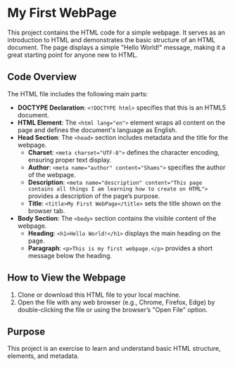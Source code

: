 # My First WebPage

This project contains the HTML code for a simple webpage. It serves as an introduction to HTML and demonstrates the basic structure of an HTML document. The page displays a simple "Hello World!" message, making it a great starting point for anyone new to HTML.

## Code Overview

The HTML file includes the following main parts:

- **DOCTYPE Declaration**: `<!DOCTYPE html>` specifies that this is an HTML5 document.
- **HTML Element**: The `<html lang="en">` element wraps all content on the page and defines the document's language as English.
- **Head Section**: The `<head>` section includes metadata and the title for the webpage.
  - **Charset**: `<meta charset="UTF-8">` defines the character encoding, ensuring proper text display.
  - **Author**: `<meta name="author" content="Shams">` specifies the author of the webpage.
  - **Description**: `<meta name="description" content="This page contains all things I am learning how to create on HTML">` provides a description of the page’s purpose.
  - **Title**: `<title>My First WebPage</title>` sets the title shown on the browser tab.
- **Body Section**: The `<body>` section contains the visible content of the webpage.
  - **Heading**: `<h1>Hello World!</h1>` displays the main heading on the page.
  - **Paragraph**: `<p>This is my first webpage.</p>` provides a short message below the heading.

## How to View the Webpage

1. Clone or download this HTML file to your local machine.
2. Open the file with any web browser (e.g., Chrome, Firefox, Edge) by double-clicking the file or using the browser’s "Open File" option.

## Purpose

This project is an exercise to learn and understand basic HTML structure, elements, and metadata.
